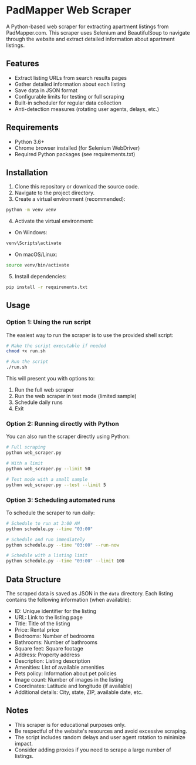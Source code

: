 # PadMapper Web Scraper

A Python-based web scraper for extracting apartment listings from PadMapper.com. This scraper uses Selenium and BeautifulSoup to navigate through the website and extract detailed information about apartment listings.

## Features

- Extract listing URLs from search results pages
- Gather detailed information about each listing
- Save data in JSON format
- Configurable limits for testing or full scraping
- Built-in scheduler for regular data collection
- Anti-detection measures (rotating user agents, delays, etc.)

## Requirements

- Python 3.6+
- Chrome browser installed (for Selenium WebDriver)
- Required Python packages (see requirements.txt)

## Installation

1. Clone this repository or download the source code.
2. Navigate to the project directory.
3. Create a virtual environment (recommended):

```bash
python -m venv venv
```

4. Activate the virtual environment:

- On Windows:
```bash
venv\Scripts\activate
```

- On macOS/Linux:
```bash
source venv/bin/activate
```

5. Install dependencies:

```bash
pip install -r requirements.txt
```

## Usage

### Option 1: Using the run script

The easiest way to run the scraper is to use the provided shell script:

```bash
# Make the script executable if needed
chmod +x run.sh

# Run the script
./run.sh
```

This will present you with options to:
1. Run the full web scraper
2. Run the web scraper in test mode (limited sample)
3. Schedule daily runs
4. Exit

### Option 2: Running directly with Python

You can also run the scraper directly using Python:

```bash
# Full scraping
python web_scraper.py

# With a limit
python web_scraper.py --limit 50

# Test mode with a small sample
python web_scraper.py --test --limit 5
```

### Option 3: Scheduling automated runs

To schedule the scraper to run daily:

```bash
# Schedule to run at 3:00 AM
python schedule.py --time "03:00"

# Schedule and run immediately
python schedule.py --time "03:00" --run-now

# Schedule with a listing limit
python schedule.py --time "03:00" --limit 100
```

## Data Structure

The scraped data is saved as JSON in the `data` directory. Each listing contains the following information (when available):

- ID: Unique identifier for the listing
- URL: Link to the listing page
- Title: Title of the listing
- Price: Rental price
- Bedrooms: Number of bedrooms
- Bathrooms: Number of bathrooms
- Square feet: Square footage
- Address: Property address
- Description: Listing description
- Amenities: List of available amenities
- Pets policy: Information about pet policies
- Image count: Number of images in the listing
- Coordinates: Latitude and longitude (if available)
- Additional details: City, state, ZIP, available date, etc.

## Notes

- This scraper is for educational purposes only.
- Be respectful of the website's resources and avoid excessive scraping.
- The script includes random delays and user agent rotation to minimize impact.
- Consider adding proxies if you need to scrape a large number of listings. 